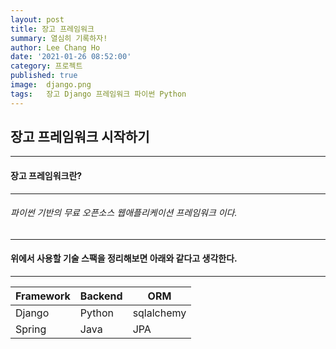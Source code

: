 ```yaml
---
layout: post
title: 장고 프레임워크
summary: 열심히 기록하자!
author: Lee Chang Ho
date: '2021-01-26 08:52:00'
category: 프로젝트
published: true
image:  django.png
tags:   장고 Django 프레임워크 파이썬 Python
---
```


## 장고 프레임워크 시작하기

---
#### 장고 프레임워크란?
---
###### 파이썬 기반의 무료 오픈소스 웹애플리케이션 프레임워크 이다.

---
#### 위에서 사용할 기술 스팩을 정리해보면 아래와 같다고 생각한다.
---
|Framework | Backend  | ORM |
|--|--|--|
|Django  | Python  |sqlalchemy  |
|Spring| Java | JPA|

<!--stackedit_data:
eyJoaXN0b3J5IjpbOTQ4NDkzNDIzLDExNzQxNzY0MCwtMjE0Nj
U4Mjc4NCwtNjM4MTMwNDE3XX0=
-->